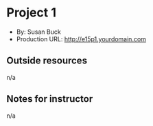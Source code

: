 # Project 1
+ By: Susan Buck
+ Production URL: <http://e15p1.yourdomain.com>

## Outside resources
n/a

## Notes for instructor
n/a
